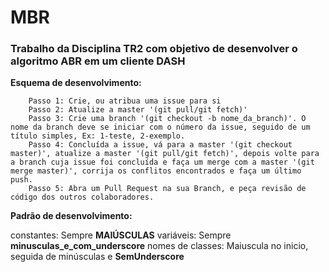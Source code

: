 # MBR
### Trabalho da Disciplina TR2 com objetivo de desenvolver o algoritmo ABR em um cliente DASH




**Esquema de desenvolvimento:**

        Passo 1: Crie, ou atribua uma issue para si
        Passo 2: Atualize a master '(git pull/git fetch)'
        Passo 3: Crie uma branch '(git checkout -b nome_da_branch)'. O nome da branch deve se iniciar com o número da issue, seguido de um título simples, Ex: 1-teste, 2-exemplo.
        Passo 4: Concluída a issue, vá para a master '(git checkout master)', atualize a master '(git pull/git fetch)', depois volte para a branch cuja issue foi concluída e faça um merge com a master '(git merge master)', corrija os conflitos encontrados e faça um último push.
        Passo 5: Abra um Pull Request na sua Branch, e peça revisão de código dos outros colaboradores.



**Padrão de desenvolvimento:**

constantes:         Sempre **MAIÚSCULAS**
variáveis:          Sempre **minusculas_e_com_underscore**
nomes de classes:   Maiuscula no inicio, seguida de minúsculas e **SemUnderscore**
    
